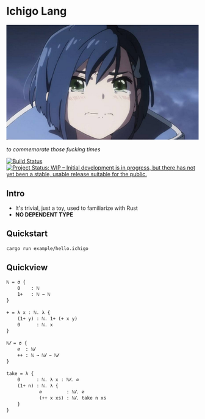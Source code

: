 # Ichigo Lang

![ichigo-logo](doc/logo.png)

*to commemorate those fucking times*

[![Build Status](https://travis-ci.com/PragmaTwice/ichigo-lang.svg?branch=master)](https://travis-ci.com/PragmaTwice/ichigo-lang)
[![Project Status: WIP – Initial development is in progress, but there has not yet been a stable, usable release suitable for the public.](https://www.repostatus.org/badges/latest/wip.svg)](https://www.repostatus.org/#wip)

## Intro

- It's trivial, just a toy, used to familiarize with Rust
- **NO DEPENDENT TYPE**

## Quickstart
```sh
cargo run example/hello.ichigo
```

## Quickview

```ichigo
ℕ = σ {
    0    : ℕ
    1+   : ℕ → ℕ
}

+ = λ x : ℕ. λ { 
    (1+ y) : ℕ. 1+ (+ x y)
    0      : ℕ. x
}

ℕ𝓁 = σ {
    ∅  : ℕ𝓁
    ++ : ℕ → ℕ𝓁 → ℕ𝓁
}

take = λ {
    0      : ℕ. λ x : ℕ𝓁. ∅
    (1+ n) : ℕ. λ {
            ∅         : ℕ𝓁. ∅
            (++ x xs) : ℕ𝓁. take n xs
    }
}

```